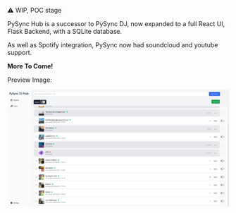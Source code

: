 ⚠️ WIP, POC stage

PySync Hub is a successor to PySync DJ, now expanded to a full React UI, Flask Backend, with a SQLite database.

As well as Spotify integration, PySync now had soundcloud and youtube support.

**More To Come!**

Preview Image:

![PySync Hub](docs/images/pysync-02-03-25-home.png)
